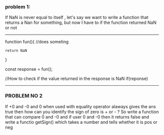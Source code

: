 ### problem 1: 
If NaN is never equal to itself , let's say we want to write a function that returns a Nan
for something, but now I have to if the function returned NaN or not

***
function fun(){
    //does someting 
     
    return NaN
}

const response = fun();

//How to check if the value returned in the response is NaN
if(reponse)

***


### PROBLEM NO 2
If +0 and -0 and 0 when used with equality operator alaways gives the ans true then how can you identify the sign of zero is + or - ?
So write a function that can compare 0 and -0 and if user  0 and -0 then it returns false
and write a functio getSign()  which takes  a number and tells whether it is pos or neg

